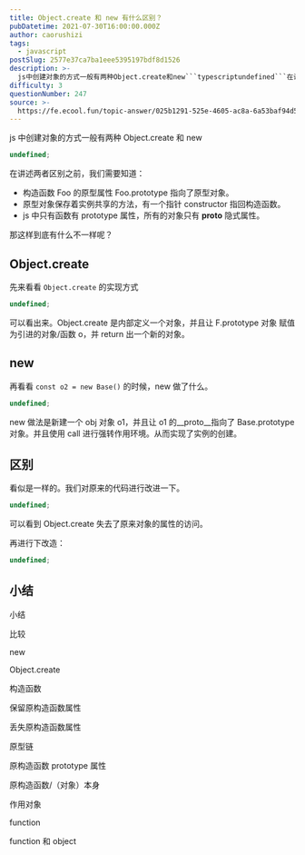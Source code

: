 ```yaml
---
title: Object.create 和 new 有什么区别？
pubDatetime: 2021-07-30T16:00:00.000Z
author: caorushizi
tags:
  - javascript
postSlug: 2577e37ca7ba1eee5395197bdf8d1526
description: >-
  js中创建对象的方式一般有两种Object.create和new```typescriptundefined```在讲述两者区别之前，我们需要知道：*构造函数Foo的原型属性Foo.prototype
difficulty: 3
questionNumber: 247
source: >-
  https://fe.ecool.fun/topic-answer/025b1291-525e-4605-ac8a-6a53baf94d5d?orderBy=updateTime&order=desc&tagId=10
---
```


js 中创建对象的方式一般有两种 Object.create 和 new

```typescript
undefined;
```

在讲述两者区别之前，我们需要知道：

- 构造函数 Foo 的原型属性 Foo.prototype 指向了原型对象。
- 原型对象保存着实例共享的方法，有一个指针 constructor 指回构造函数。
- js 中只有函数有 prototype 属性，所有的对象只有 **proto** 隐式属性。

那这样到底有什么不一样呢？

## Object.create

先来看看 `Object.create` 的实现方式

```typescript
undefined;
```

可以看出来。Object.create 是内部定义一个对象，并且让 F.prototype 对象 赋值为引进的对象/函数 o，并 return 出一个新的对象。

## new

再看看 `const o2 = new Base()` 的时候，new 做了什么。

```typescript
undefined;
```

new 做法是新建一个 obj 对象 o1，并且让 o1 的\_\_proto\_\_指向了 Base.prototype 对象。并且使用 call 进行强转作用环境。从而实现了实例的创建。

## 区别

看似是一样的。我们对原来的代码进行改进一下。

```typescript
undefined;
```

可以看到 Object.create 失去了原来对象的属性的访问。

再进行下改造：

```typescript
undefined;
```

## 小结

小结

比较

new

Object.create

构造函数

保留原构造函数属性

丢失原构造函数属性

原型链

原构造函数 prototype 属性

原构造函数/（对象）本身

作用对象

function

function 和 object
